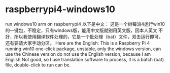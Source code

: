 # raspberrypi4-windows10
run windows10 arm on raspberrypi4
以下是中文：
这是一个树莓派4运行win10的一键包，不稳定，只有windows版，能用中文版就别用英文版，因本人英文
不好，所以我使用翻译软件处理的，它是一个批处理（bat）文件，双击运行即可。还有要请大家手动分区。
Here are the English:
This is a Raspberry Pi 4 running win10 one-click package, unstable, only the windows version, can use the Chinese version do not use the English version, because I am English
Not good, so I use translation software to process, it is a batch (bat) file, double-click to run can be.
